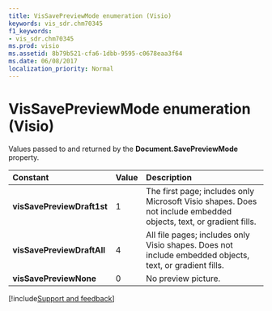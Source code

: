 ```yaml
---
title: VisSavePreviewMode enumeration (Visio)
keywords: vis_sdr.chm70345
f1_keywords:
- vis_sdr.chm70345
ms.prod: visio
ms.assetid: 8b79b521-cfa6-1dbb-9595-c0678eaa3f64
ms.date: 06/08/2017
localization_priority: Normal
---
```



# VisSavePreviewMode enumeration (Visio)

Values passed to and returned by the  **Document.SavePreviewMode** property.



|Constant|Value|Description|
|:-----|:-----|:-----|
| **visSavePreviewDraft1st**|1|The first page; includes only Microsoft Visio shapes. Does not include embedded objects, text, or gradient fills.|
| **visSavePreviewDraftAll**|4|All file pages; includes only Visio shapes. Does not include embedded objects, text, or gradient fills.|
| **visSavePreviewNone**|0|No preview picture.|

[!include[Support and feedback](~/includes/feedback-boilerplate.md)]